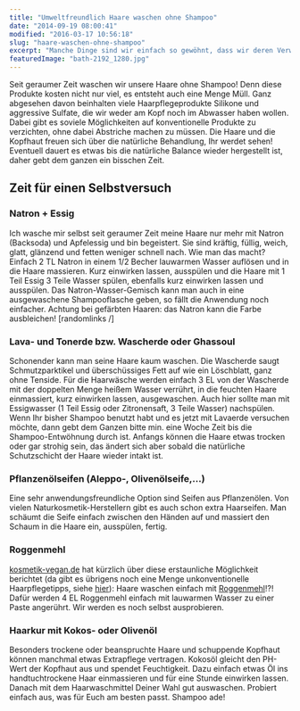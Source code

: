 ```yaml
---
title: "Umweltfreundlich Haare waschen ohne Shampoo"
date: "2014-09-19 08:00:41"
modified: "2016-03-17 10:56:18"
slug: "haare-waschen-ohne-shampoo"
excerpt: "Manche Dinge sind wir einfach so gewöhnt, dass wir deren Verwendung kaum hinterfragen so wie bei Shampoo. Dabei gibt es so viele einfache, natürliche & günstige Möglichkeiten. "
featuredImage: "bath-2192_1280.jpg"
---
```


Seit geraumer Zeit waschen wir unsere Haare ohne Shampoo! Denn diese Produkte kosten nicht nur viel, es entsteht auch eine Menge Müll. Ganz abgesehen davon beinhalten viele Haarpflegeprodukte Silikone und aggressive Sulfate, die wir weder am Kopf noch im Abwasser haben wollen. Dabei gibt es soviele Möglichkeiten auf konventionelle Produkte zu verzichten, ohne dabei Abstriche machen zu müssen. Die Haare und die Kopfhaut freuen sich über die natürliche Behandlung, Ihr werdet sehen! Eventuell dauert es etwas bis die natürliche Balance wieder hergestellt ist, daher gebt dem ganzen ein bisschen Zeit.

## Zeit für einen Selbstversuch

### Natron + Essig

Ich wasche mir selbst seit geraumer Zeit meine Haare nur mehr mit Natron (Backsoda) und Apfelessig und bin begeistert. Sie sind kräftig, füllig, weich, glatt, glänzend und fetten weniger schnell nach. Wie man das macht? Einfach 2 TL Natron in einem 1/2 Becher lauwarmen Wasser auflösen und in die Haare massieren. Kurz einwirken lassen, ausspülen und die Haare mit 1 Teil Essig 3 Teile Wasser spülen, ebenfalls kurz einwirken lassen und ausspülen. Das Natron-Wasser-Gemisch kann man auch in eine ausgewaschene Shampooflasche geben, so fällt die Anwendung noch einfacher. Achtung bei gefärbten Haaren: das Natron kann die Farbe ausbleichen! \[randomlinks /\]

### Lava- und Tonerde bzw. Wascherde oder Ghassoul

Schonender kann man seine Haare kaum waschen. Die Wascherde saugt Schmutzparktikel und überschüssiges Fett auf wie ein Löschblatt, ganz ohne Tenside. Für die Haarwäsche werden einfach 3 EL von der Wascherde mit der doppelten Menge heißem Wasser verrührt, in die feuchten Haare einmassiert, kurz einwirken lassen, ausgewaschen. Auch hier sollte man mit Essigwasser (1 Teil Essig oder Zitronensaft, 3 Teile Wasser) nachspülen. Wenn Ihr bisher Shampoo benutzt habt und es jetzt mit Lavaerde versuchen möchte, dann gebt dem Ganzen bitte min. eine Woche Zeit bis die Shampoo-Entwöhnung durch ist. Anfangs können die Haare etwas trocken oder gar strohig sein, das ändert sich aber sobald die natürliche Schutzschicht der Haare wieder intakt ist.

### Pflanzenölseifen (Aleppo-, Olivenölseife,...)

Eine sehr anwendungsfreundliche Option sind Seifen aus Pflanzenölen. Von vielen Naturkosmetik-Herstellern gibt es auch schon extra Haarseifen. Man schäumt die Seife einfach zwischen den Händen auf und massiert den Schaum in die Haare ein, ausspülen, fertig.

### Roggenmehl

[kosmetik-vegan.de](http://www.kosmetik-vegan.de/erbse/diy-vegane-haarwaesche-mit-roggenmehl/) hat kürzlich über diese erstaunliche Möglichkeit berichtet (da gibt es übrigens noch eine Menge unkonventionelle Haarpflegetipps, siehe [hier](http://www.kosmetik-vegan.de/category/kolumne/alternativ-haare/)): Haare waschen einfach mit [Roggenmehl](http://www.kosmetik-vegan.de/erbse/diy-vegane-haarwaesche-mit-roggenmehl/)!?! Dafür werden 4 EL Roggenmehl einfach mit lauwarmen Wasser zu einer Paste angerührt. Wir werden es noch selbst ausprobieren.

### Haarkur mit Kokos- oder Olivenöl

Besonders trockene oder beanspruchte Haare und schuppende Kopfhaut können manchmal etwas Extrapflege vertragen. Kokosöl gleicht den PH-Wert der Kopfhaut aus und spendet Feuchtigkeit. Dazu einfach etwas Öl ins handtuchtrockene Haar einmassieren und für eine Stunde einwirken lassen. Danach mit dem Haarwaschmittel Deiner Wahl gut auswaschen. Probiert einfach aus, was für Euch am besten passt. Shampoo ade!